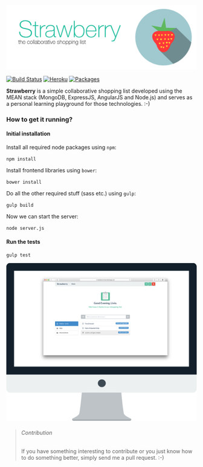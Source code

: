 ![Screenshot](/documentation/figures/StrawberryBanner.png?raw=true "Banner")

[![Build Status](https://travis-ci.org/livioso/strawberry.svg)](https://travis-ci.org/livioso/strawberry) [![Heroku](https://heroku-badge.herokuapp.com/?app=strawberry-livioso&style=flat)](https://strawberry-livioso.herokuapp.com/) [![Packages](https://david-dm.org/livioso/strawberry.svg)](https://github.com/livioso/strawberry/blob/master/package.json)

**Strawberry** is a simple collaborative shopping list developed using the MEAN stack (MongoDB, ExpressJS, AngularJS and Node.js) and serves as a personal learning playground for those technologies. :-)

### How to get it running?

#### Initial installation

Install all required node packages using `npm`:

```
npm install
```

Install frontend libraries using `bower`:

```
bower install
```

Do all the other required stuff (sass etc.) using `gulp`:

```
gulp build
```

Now we can start the server:

```
node server.js
```

#### Run the tests
```
gulp test
```


![Screenshot](/documentation/figures/Screenshot.png?raw=true "Screenshot")

> ###### Contribution
> If you have something interesting to contribute or you just know how to do something better, simply send me a pull request. :-)
